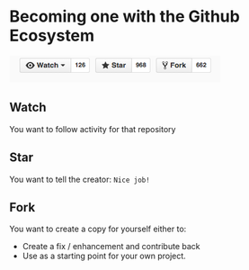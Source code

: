 # Becoming one with the Github Ecosystem


![Buttons of Github](/chapters/chapter08/img/github-top-btns.png)


## Watch
You want to follow activity for that repository


## Star
You want to tell the creator: `Nice job!`


## Fork
You want to create a copy for yourself either to:
- Create a fix / enhancement and contribute back
- Use as a starting point for your own project.
